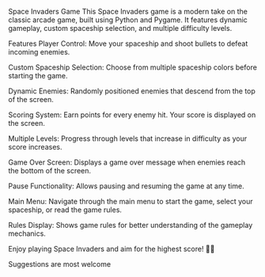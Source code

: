 Space Invaders Game
This Space Invaders game is a modern take on the classic arcade game, built using Python and Pygame. It features dynamic gameplay, custom spaceship selection, and multiple difficulty levels.

Features
Player Control: Move your spaceship and shoot bullets to defeat incoming enemies.

Custom Spaceship Selection: Choose from multiple spaceship colors before starting the game.

Dynamic Enemies: Randomly positioned enemies that descend from the top of the screen.

Scoring System: Earn points for every enemy hit. Your score is displayed on the screen.

Multiple Levels: Progress through levels that increase in difficulty as your score increases.

Game Over Screen: Displays a game over message when enemies reach the bottom of the screen.

Pause Functionality: Allows pausing and resuming the game at any time.

Main Menu: Navigate through the main menu to start the game, select your spaceship, or read the game rules.

Rules Display: Shows game rules for better understanding of the gameplay mechanics.

Enjoy playing Space Invaders and aim for the highest score! 🚀👾

Suggestions are most welcome
